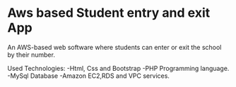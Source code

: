 
# Aws based Student entry and exit App 

An AWS-based web software where students can enter or exit the
school by their number. 

Used Technologies:
-Html, Css and Bootstrap
-PHP Programming language.
-MySql Database
-Amazon EC2,RDS and VPC services.
